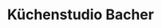 ---
title: "Küchenstudio Bacher"
url: /linkenheim-hochstetten/kuechenstudio-bacher/
shop: Küchen
---